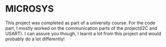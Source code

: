# MICROSYS
This project was completed as part of a university course. For the code part, I mostly worked on the communication parts of the project(I2C and USART). I can assure you though, I learnt a lot from this project and would probably do a lot differently!
